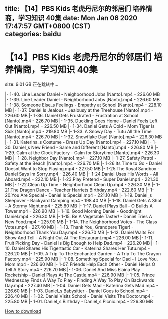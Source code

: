 
title: 【14】PBS Kids 老虎丹尼尔的邻居们 培养情商，学习知识 40集
date: Mon Jan 06 2020 17:47:57 GMT+0800 (CST)    
categories: baidu
---

# 【14】PBS Kids 老虎丹尼尔的邻居们 培养情商，学习知识 40集
size: 9.01 GB
 正在跳转中...
 
|- 1-40. Line Leader Daniel - Neighborhood Jobs [Nanto].mp4 - 226.60 MB
|- 1-39. Line Leader Daniel - Neighborhood Jobs [Nanto].mp4 - 226.60 MB
|- 1-38. Someone Else_s Feelings - Empathy at School [Nanto].mp4 - 228.10 MB
|- 1-37. Daniel Is Jealous - Jealousy at the Treehouse [Nanto].mp4 - 226.60 MB
|- 1-36. Daniel Gets Frustrated - Frustration at School [Nanto].mp4 - 226.70 MB
|- 1-35. Duckling Goes Home - Daniel Feels Left Out [Nanto].mp4 - 226.50 MB
|- 1-34. Daniel Gets A Cold - Mom Tiger Is Sick [Nanto].mp4 - 219.80 MB
|- 1-33. A Snowy Day - Tutu All the Time [Nanto].mp4 - 226.70 MB
|- 1-32. Snowflake Day! [Nanto].mp4 - 226.30 MB
|- 1-31. Katerina_s Costume - Dress Up Day [Nanto].mp4 - 227.10 MB
|- 1-30. Daniel_s New Friend - Same and Different [Nanto].mp4 - 226.80 MB
|- 1-29. Calm at the Clock Factory - Calm for Storytime [Nanto].mp4 - 226.30 MB
|- 1-28. Neighbor Day [Nanto].mp4 - 227.10 MB
|- 1-27. Safety Patrol - Safety at the Beach [Nanto].mp4 - 226.70 MB
|- 1-26.Its Time to Go - Daniel Doesnt Want to Stop Playing.mp4 - 227.50 MB
|- 1-25.The Royal Sandbox - Daniel Says Im Sorry.mp4 - 226.40 MB
|- 1-24.Daniel Uses His Words - All Aboard.mp4 - 222.10 MB
|- 1-23.Play Pretend - Super Daniel.mp4 - 221.30 MB
|- 1-22.Clean Up Time - Neighborhood Clean Up.mp4 - 226.30 MB
|- 1-21.The Dragon Dance - Teacher Harriets Birthday.mp4 - 222.60 MB
|- 1-20.You Are Special - Daniel Is Special.mp4 - 221.10 MB
|- 1-19. Daniel_s Sleepover - Backyard Camping.mp4 - 198.40 MB
|- 1-18. Daniel Gets A Shot - A Stormy Night.mp4 - 225.80 MB
|- 1-17. Daniel Plays Ball - O Builds A Tower.mp4 - 226.90 MB
|- 1-16. Good Morning Daniel - Goodnight Daniel.mp4 - 226.30 MB
|- 1-15. Be A Vegetable Taster! - Daniel Tries A New Food.mp4 - 225.90 MB
|- 1-14. The Neighborhood Votes - The Class Votes.mp4 - 227.40 MB
|- 1-13. Thank You, Grandpere Tiger! - Neighborhood Thank You Day.mp4 - 226.70 MB
|- 1-12. Daniel Waits For Show And Tell - A Night Out At The Restaurant.mp4 - 226.00 MB
|- 1-11. Fruit Picking Day - Daniel Is Big Enough to Help Dad.mp4 - 226.20 MB
|- 1-10. Daniel Shares His Tigertastic Car - Katerina Shares Her Tutu.mp4 - 226.20 MB
|- 1-09. A Trip To The Enchanted Garden - A Trip To The Crayon Factory.mp4 - 225.90 MB
|- 1-08. Something Special for Dad - I Love You, Mom.mp4 - 226.60 MB
|- 1-07. Friends Help Each Other - Daniel Helps O Tell A Story.mp4 - 226.70 MB
|- 1-06. Daniel And Miss Elaina Play Rocketship - Daniel Plays At The Castle.mp4 - 226.90 MB
|- 1-05. Prince Wednesday Finds A Way To Play - Finding A Way To Play On Backwards Day.mp4 - 227.40 MB
|- 1-04. Daniel Gets Mad - Katerina Gets Mad.mp4 - 226.60 MB
|- 1-03. Daniel_s Babysitter - Daniel Goes to School.mp4 - 226.40 MB
|- 1-02. Daniel Visits School - Daniel Visits The Doctor.mp4 - 225.80 MB
|- 1-01. Daniel_s Birthday - Daniel_s Picnic.mp4 - 226.80 MB

[How to download](https://bpcam.bemobtrk.com/go/2ceec3aa-1ca2-46d6-b9ff-aaa5c184517c?jno=4353)
